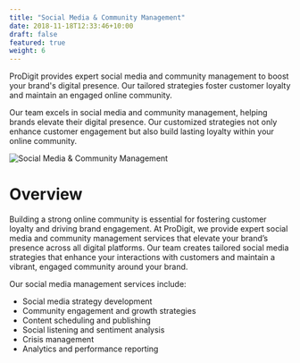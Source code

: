 ```yaml
---
title: "Social Media & Community Management"
date: 2018-11-18T12:33:46+10:00
draft: false
featured: true
weight: 6
---
```


ProDigit provides expert social media and community management to boost your brand's digital presence. Our tailored strategies foster customer loyalty and maintain an engaged online community.
<!--more-->
Our team excels in social media and community management, helping brands elevate their digital presence. Our customized strategies not only enhance customer engagement but also build lasting loyalty within your online community.

![Social Media & Community Management](/images/austin-distel-nGc5RT2HmF0-unsplash.jpg)

# Overview

Building a strong online community is essential for fostering customer loyalty and driving brand engagement. At ProDigit, we provide expert social media and community management services that elevate your brand’s presence across all digital platforms. Our team creates tailored social media strategies that enhance your interactions with customers and maintain a vibrant, engaged community around your brand.

Our social media management services include:

- Social media strategy development
- Community engagement and growth strategies
- Content scheduling and publishing
- Social listening and sentiment analysis
- Crisis management
- Analytics and performance reporting
